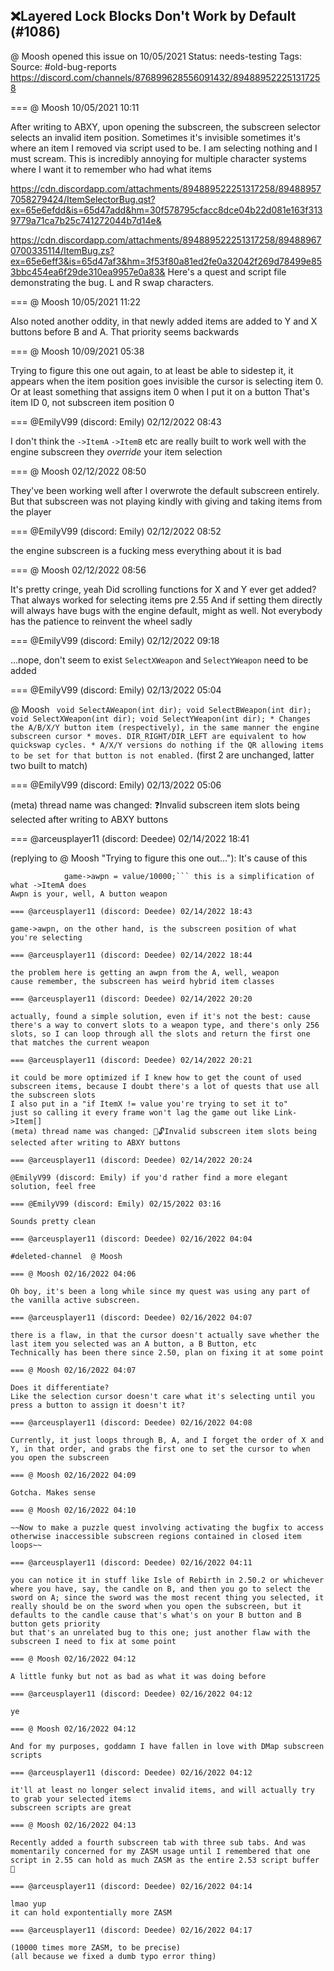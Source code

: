 ## ❌Layered Lock Blocks Don't Work by Default (#1086)
@ Moosh opened this issue on 10/05/2021
Status: needs-testing
Tags: 
Source: #old-bug-reports https://discord.com/channels/876899628556091432/894889522251317258


=== @ Moosh 10/05/2021 10:11

After writing to ABXY, upon opening the subscreen, the subscreen selector selects an invalid item position. Sometimes it's invisible sometimes it's where an item I removed via script used to be. I am selecting nothing and I must scream. This is incredibly annoying for multiple character systems where I want it to remember who had what items

https://cdn.discordapp.com/attachments/894889522251317258/894889577058279424/ItemSelectorBug.qst?ex=65e6efdd&is=65d47add&hm=30f578795cfacc8dce04b22d081e163f3139779a71ca7b25c741272044b7d14e&

https://cdn.discordapp.com/attachments/894889522251317258/894889670700335114/ItemBug.zs?ex=65e6eff3&is=65d47af3&hm=3f53f80a81ed2fe0a32042f269d78499e853bbc454ea6f29de310ea9957e0a83&
Here's a quest and script file demonstrating the bug. L and R swap characters.

=== @ Moosh 10/05/2021 11:22

Also noted another oddity, in that newly added items are added to Y and X buttons before B and A. That priority seems backwards

=== @ Moosh 10/09/2021 05:38

Trying to figure this one out again, to at least be able to sidestep it, it appears when the item position goes invisible the cursor is selecting item 0. Or at least something that assigns item 0 when I put it on a button
That's item ID 0, not subscreen item position 0

=== @EmilyV99 (discord: Emily) 02/12/2022 08:43

I don't think the `->ItemA` `->ItemB` etc are really built to work well with the engine subscreen
they *override* your item selection

=== @ Moosh 02/12/2022 08:50

They've been working well after I overwrote the default subscreen entirely. But that subscreen was not playing kindly with giving and taking items from the player

=== @EmilyV99 (discord: Emily) 02/12/2022 08:52

the engine subscreen is a fucking mess
everything about it is bad

=== @ Moosh 02/12/2022 08:56

It's pretty cringe, yeah
Did scrolling functions for X and Y ever get added?
That always worked for selecting items pre 2.55
And if setting them directly will always have bugs with the engine default, might as well. Not everybody has the patience to reinvent the wheel sadly

=== @EmilyV99 (discord: Emily) 02/12/2022 09:18

...nope, don't seem to exist
`SelectXWeapon` and `SelectYWeapon` need to be added

=== @EmilyV99 (discord: Emily) 02/13/2022 05:04

@ Moosh ```
void SelectAWeapon(int dir);
void SelectBWeapon(int dir);
void SelectXWeapon(int dir);
void SelectYWeapon(int dir);
    * Changes the A/B/X/Y button item (respectively), in the same manner the engine subscreen cursor
    * moves. DIR_RIGHT/DIR_LEFT are equivalent to how quickswap cycles.
    * A/X/Y versions do nothing if the QR allowing items to be set for that button is not enabled.```
(first 2 are unchanged, latter two built to match)

=== @EmilyV99 (discord: Emily) 02/13/2022 05:06

(meta) thread name was changed: ❓Invalid subscreen item slots being selected after writing to ABXY buttons

=== @arceusplayer11 (discord: Deedee) 02/14/2022 18:41

(replying to @ Moosh "Trying to figure this one out…"): It's cause of this
```Awpn = value/10000;
            game->awpn = value/10000;``` this is a simplification of what ->ItemA does
Awpn is your, well, A button weapon

=== @arceusplayer11 (discord: Deedee) 02/14/2022 18:43

game->awpn, on the other hand, is the subscreen position of what you're selecting

=== @arceusplayer11 (discord: Deedee) 02/14/2022 18:44

the problem here is getting an awpn from the A, well, weapon
cause remember, the subscreen has weird hybrid item classes

=== @arceusplayer11 (discord: Deedee) 02/14/2022 20:20

actually, found a simple solution, even if it's not the best: cause there's a way to convert slots to a weapon type, and there's only 256 slots, so I can loop through all the slots and return the first one that matches the current weapon

=== @arceusplayer11 (discord: Deedee) 02/14/2022 20:21

it could be more optimized if I knew how to get the count of used subscreen items, because I doubt there's a lot of quests that use all the subscreen slots
I also put in a "if ItemX != value you're trying to set it to"
just so calling it every frame won't lag the game out like Link->Item[]
(meta) thread name was changed: 💊🔓Invalid subscreen item slots being selected after writing to ABXY buttons

=== @arceusplayer11 (discord: Deedee) 02/14/2022 20:24

@EmilyV99 (discord: Emily) if you'd rather find a more elegant solution, feel free

=== @EmilyV99 (discord: Emily) 02/15/2022 03:16

Sounds pretty clean

=== @arceusplayer11 (discord: Deedee) 02/16/2022 04:04

#deleted-channel  @ Moosh

=== @ Moosh 02/16/2022 04:06

Oh boy, it's been a long while since my quest was using any part of the vanilla active subscreen.

=== @arceusplayer11 (discord: Deedee) 02/16/2022 04:07

there is a flaw, in that the cursor doesn't actually save whether the last item you selected was an A button, a B Button, etc
Technically has been there since 2.50, plan on fixing it at some point

=== @ Moosh 02/16/2022 04:07

Does it differentiate?
Like the selection cursor doesn't care what it's selecting until you press a button to assign it doesn't it?

=== @arceusplayer11 (discord: Deedee) 02/16/2022 04:08

Currently, it just loops through B, A, and I forget the order of X and Y, in that order, and grabs the first one to set the cursor to when you open the subscreen

=== @ Moosh 02/16/2022 04:09

Gotcha. Makes sense

=== @ Moosh 02/16/2022 04:10

~~Now to make a puzzle quest involving activating the bugfix to access otherwise inaccessible subscreen regions contained in closed item loops~~

=== @arceusplayer11 (discord: Deedee) 02/16/2022 04:11

you can notice it in stuff like Isle of Rebirth in 2.50.2 or whichever where you have, say, the candle on B, and then you go to select the sword on A; since the sword was the most recent thing you selected, it really should be on the sword when you open the subscreen, but it defaults to the candle cause that's what's on your B button and B button gets priority
but that's an unrelated bug to this one; just another flaw with the subscreen I need to fix at some point

=== @ Moosh 02/16/2022 04:12

A little funky but not as bad as what it was doing before

=== @arceusplayer11 (discord: Deedee) 02/16/2022 04:12

ye

=== @ Moosh 02/16/2022 04:12

And for my purposes, goddamn I have fallen in love with DMap subscreen scripts

=== @arceusplayer11 (discord: Deedee) 02/16/2022 04:12

it'll at least no longer select invalid items, and will actually try to grab your selected items
subscreen scripts are great

=== @ Moosh 02/16/2022 04:13

Recently added a fourth subscreen tab with three sub tabs. And was momentarily concerned for my ZASM usage until I remembered that one script in 2.55 can hold as much ZASM as the entire 2.53 script buffer 🤦

=== @arceusplayer11 (discord: Deedee) 02/16/2022 04:14

lmao yup
it can hold expontentially more ZASM

=== @arceusplayer11 (discord: Deedee) 02/16/2022 04:17

(10000 times more ZASM, to be precise)
(all because we fixed a dumb typo error thing)
